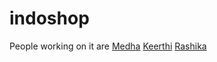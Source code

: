 # indoshop
People working on it are [Medha](https://github.com/MedhaChirumarri) [Keerthi](https://github.com/keerthi62) [Rashika](https://github.com/raashika03)
